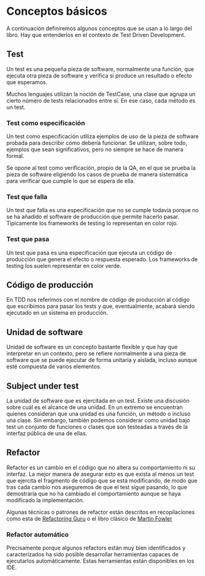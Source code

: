 # Conceptos básicos

A continuación definiremos algunos conceptos que se usan a lo largo del libro. Hay que entenderlos en el contexto de Test Driven Development.

## Test

Un test es una pequeña pieza de software, normalmente una función, que ejecuta otra pieza de software y verifica si produce un resultado o efecto que esperamos.

Muchos lenguajes utilizan la noción de TestCase, una clase que agrupa un cierto número de tests relacionados entre sí. En ese caso, cada método es un test.

### Test como especificación

Un test como especificación utiliza ejemplos de uso de la pieza de software probada para describir cómo debería funcionar. Se utilizan, sobre todo, ejemplos que sean significativos, pero no siempre se hace de manera formal.

Se opone al test como verificación, propio de la QA, en el que se prueba la pieza de software eligiendo los casos de prueba de manera sistemática para verificar que cumple lo que se espera de ella.

### Test que falla
 
Un test que falla es una especificación que no se cumple todavía porque no se ha añadido el software de producción que permite hacerlo pasar. Típicamente los frameworks de testing lo representan en color rojo.

### Test que pasa

Un test que pasa es una especificación que ejecuta un código de producción que genera el efecto o respuesta esperado. Los frameworks de testing los suelen representar en color verde.

## Código de producción

En TDD nos referimos con el nombre de código de producción al código que escribimos para pasar los tests y que, eventualmente, acabará siendo ejecutado en un sistema en producción.

## Unidad de software

Unidad de software es un concepto bastante flexible y que hay que interpretar en un contexto, pero se refiere normalmente a una pieza de software que se puede ejecutar de forma unitaria y aislada, incluso aunque esté compuesta de varios elementos.

## Subject under test

La unidad de software que es ejercitada en un test. Existe una discusión sobre cuál es el alcance de una unidad. En un extremo se encuentran quienes consideran que una unidad es una función, un método o incluso una clase. Sin embargo, también podemos considerar como unidad bajo test un conjunto de funciones o clases que son testeadas a través de la interfaz pública de una de ellas.

## Refactor

Refactor es un cambio en el código que no altera su comportamiento ni su interfaz. La mejor manera de asegurar esto es que exista al menos un test que ejercita el fragmento de código que se está modificando, de modo que tras cada cambio nos aseguremos de que el test sigue pasando, lo que demostraría que no ha cambiado el comportamiento aunque se haya modificado la implementación.

Algunas técnicas o patrones de refactor están descritos en recopilaciones como esta de [Refactoring Guru](https://refactoring.guru/refactoring/catalog) o el libro clásico de [Martin Fowler](https://martinfowler.com/books/refactoring.html)

### Refactor automático

Precisamente porque algunos refactors están muy bien identificados y caracterizados ha sido posible desarrollar herramientas capaces de ejecutarlos automáticamente. Estas herramientas están disponibles en los IDE.
